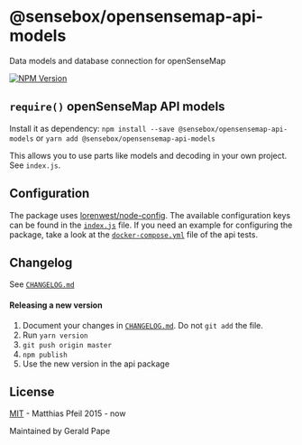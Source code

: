 # @sensebox/opensensemap-api-models
Data models and database connection for openSenseMap

[![NPM Version](https://img.shields.io/npm/v/@sensebox/opensensemap-api-models.svg)](https://www.npmjs.com/package/@sensebox/opensensemap-api-models)

## `require()` openSenseMap API models

Install it as dependency: `npm install --save @sensebox/opensensemap-api-models` or `yarn add @sensebox/opensensemap-api-models`

This allows you to use parts like models and decoding in your own project. See `index.js`.

## Configuration

The package uses [lorenwest/node-config](https://github.com/lorenwest/node-config). The available configuration keys can be found in the [`index.js`](index.js) file. If you need an example for configuring the package, take a look at the [`docker-compose.yml`](../../tests/docker-compose.yml) file of the api tests.

## Changelog

See [`CHANGELOG.md`](CHANGELOG.md)

#### Releasing a new version
1. Document your changes in [`CHANGELOG.md`](CHANGELOG.md). Do not `git add` the file.
1. Run `yarn version`
1. `git push origin master`
1. `npm publish`
1. Use the new version in the api package

## License

[MIT](license.md) - Matthias Pfeil 2015 - now

Maintained by Gerald Pape
